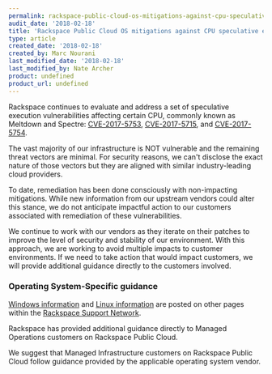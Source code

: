 ```yaml
---
permalink: rackspace-public-cloud-os-mitigations-against-cpu-speculative-execution-vulnerabilities/
audit_date: '2018-02-18'
title: 'Rackspace Public Cloud OS mitigations against CPU speculative execution vulnerabilities'
type: article
created_date: '2018-02-18'
created_by: Marc Nourani
last_modified_date: '2018-02-18'
last_modified_by: Nate Archer
product: undefined
product_url: undefined
---
```


Rackspace continues to evaluate and address a set of speculative execution vulnerabilities affecting certain CPU, commonly known as Meltdown and Spectre: [CVE-2017-5753](http://cve.mitre.org/cgi-bin/cvename.cgi?name=CVE-2017-5753), [CVE-2017-5715](http://cve.mitre.org/cgi-bin/cvename.cgi?name=CVE-2017-5715), and [CVE-2017-5754](http://cve.mitre.org/cgi-bin/cvename.cgi?name=CVE-2017-5754).

The vast majority of our infrastructure is NOT vulnerable and the remaining threat vectors are minimal.  For security reasons, we can't disclose the exact nature of those vectors but they are aligned with similar industry-leading cloud providers.

To date, remediation has been done consciously with non-impacting mitigations. While new information from our upstream vendors could alter this stance, we do not anticipate impactful action to our customers associated with remediation of these vulnerabilities.

We continue to work with our vendors as they iterate on their patches to improve the level of security and stability of our environment. With this approach, we are working to avoid multiple impacts to customer environments.  If we need to take action that would impact customers, we will provide additional guidance directly to the customers involved.

### Operating System-Specific guidance

[Windows information](/how-to/windows-os-mitigations-against-cpu-speculative-execution-vulnerabilities/) and [Linux information](/how-to/linux-os-mitigations-against-cpu-speculative-execution-vulnerabilities/) are posted on other pages within the [Rackspace Support Network](/how-to/rackspace-mitigations-against-cpu-speculative-execution-vulnerabilities/).

Rackspace has provided additional guidance directly to Managed Operations customers on Rackspace Public Cloud.

We suggest that Managed Infrastructure customers on Rackspace Public Cloud follow guidance provided by the applicable operating system vendor.
